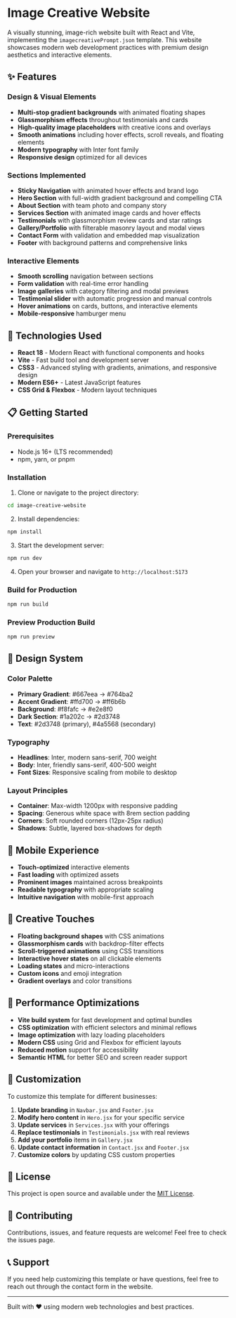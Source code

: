 # Image Creative Website

A visually stunning, image-rich website built with React and Vite, implementing the `imagecreativePrompt.json` template. This website showcases modern web development practices with premium design aesthetics and interactive elements.

## ✨ Features

### Design & Visual Elements
- **Multi-stop gradient backgrounds** with animated floating shapes
- **Glassmorphism effects** throughout testimonials and cards
- **High-quality image placeholders** with creative icons and overlays
- **Smooth animations** including hover effects, scroll reveals, and floating elements
- **Modern typography** with Inter font family
- **Responsive design** optimized for all devices

### Sections Implemented
- **Sticky Navigation** with animated hover effects and brand logo
- **Hero Section** with full-width gradient background and compelling CTA
- **About Section** with team photo and company story
- **Services Section** with animated image cards and hover effects
- **Testimonials** with glassmorphism review cards and star ratings
- **Gallery/Portfolio** with filterable masonry layout and modal views
- **Contact Form** with validation and embedded map visualization
- **Footer** with background patterns and comprehensive links

### Interactive Elements
- **Smooth scrolling** navigation between sections
- **Form validation** with real-time error handling
- **Image galleries** with category filtering and modal previews
- **Testimonial slider** with automatic progression and manual controls
- **Hover animations** on cards, buttons, and interactive elements
- **Mobile-responsive** hamburger menu

## 🚀 Technologies Used

- **React 18** - Modern React with functional components and hooks
- **Vite** - Fast build tool and development server
- **CSS3** - Advanced styling with gradients, animations, and responsive design
- **Modern ES6+** - Latest JavaScript features
- **CSS Grid & Flexbox** - Modern layout techniques

## 📋 Getting Started

### Prerequisites
- Node.js 16+ (LTS recommended)
- npm, yarn, or pnpm

### Installation

1. Clone or navigate to the project directory:
```bash
cd image-creative-website
```

2. Install dependencies:
```bash
npm install
```

3. Start the development server:
```bash
npm run dev
```

4. Open your browser and navigate to `http://localhost:5173`

### Build for Production

```bash
npm run build
```

### Preview Production Build

```bash
npm run preview
```

## 🎨 Design System

### Color Palette
- **Primary Gradient**: #667eea → #764ba2
- **Accent Gradient**: #ffd700 → #ff6b6b  
- **Background**: #f8fafc → #e2e8f0
- **Dark Section**: #1a202c → #2d3748
- **Text**: #2d3748 (primary), #4a5568 (secondary)

### Typography
- **Headlines**: Inter, modern sans-serif, 700 weight
- **Body**: Inter, friendly sans-serif, 400-500 weight
- **Font Sizes**: Responsive scaling from mobile to desktop

### Layout Principles
- **Container**: Max-width 1200px with responsive padding
- **Spacing**: Generous white space with 8rem section padding
- **Corners**: Soft rounded corners (12px-25px radius)
- **Shadows**: Subtle, layered box-shadows for depth

## 📱 Mobile Experience

- **Touch-optimized** interactive elements
- **Fast loading** with optimized assets
- **Prominent images** maintained across breakpoints
- **Readable typography** with appropriate scaling
- **Intuitive navigation** with mobile-first approach

## 🌟 Creative Touches

- **Floating background shapes** with CSS animations
- **Glassmorphism cards** with backdrop-filter effects
- **Scroll-triggered animations** using CSS transitions
- **Interactive hover states** on all clickable elements
- **Loading states** and micro-interactions
- **Custom icons** and emoji integration
- **Gradient overlays** and color transitions

## 🎯 Performance Optimizations

- **Vite build system** for fast development and optimal bundles
- **CSS optimization** with efficient selectors and minimal reflows
- **Image optimization** with lazy loading placeholders
- **Modern CSS** using Grid and Flexbox for efficient layouts
- **Reduced motion** support for accessibility
- **Semantic HTML** for better SEO and screen reader support

## 🔧 Customization

To customize this template for different businesses:

1. **Update branding** in `Navbar.jsx` and `Footer.jsx`
2. **Modify hero content** in `Hero.jsx` for your specific service
3. **Update services** in `Services.jsx` with your offerings
4. **Replace testimonials** in `Testimonials.jsx` with real reviews
5. **Add your portfolio** items in `Gallery.jsx`
6. **Update contact information** in `Contact.jsx` and `Footer.jsx`
7. **Customize colors** by updating CSS custom properties

## 📄 License

This project is open source and available under the [MIT License](LICENSE).

## 🤝 Contributing

Contributions, issues, and feature requests are welcome! Feel free to check the issues page.

## 📞 Support

If you need help customizing this template or have questions, feel free to reach out through the contact form in the website.

---

Built with ❤️ using modern web technologies and best practices.